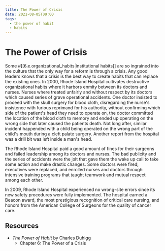 ```yaml
---
title: The Power of Crisis
date: 2021-08-05T09:00
tags:
  - the power of habit
  - habits
---
```



# The Power of Crisis

Some #[[6.e.organizational_habits|institutional habits]] are so ingrained into
the culture that the only way for a reform is through a crisis. Any good leaders
knows that a crisis is the best way to create habits that can replace the
existing ones. In 2000, Rhode Island Hospital cultivates destructive
organizational habits where it harbors enmity between its doctors and nurses.
Nurses where treated unfairly and without respect by its doctors which caused
series of grave operational accidents. One doctor insisted to proceed with the
skull surgery for blood cloth, disregarding the nurse's insistence with furious
reprimand for his authority, without confirming which side of the patient's head
they need to operate on, the doctor committed the location of the blood cloth to
memory and ended up operating on the wrong side that later caused the patients
death. Not long after, similar incident happended with a child being operated on
the wrong part of the child's mouth during a cleft palate surgery. Another
report from the hospital was a drill bit was left inside a man's head.

The Rhode Island Hospital paid a good amount of fines for their surgeons and
failed leadership among its doctors and nurses. The bad publicity and the series
of accidents were the jolt that gave them the wake up call to take some action
and make drastic changes. Some doctors were fired, executives were replaced, and
enrolled nurses and doctors through intensive training programs that taught
teamwork and mutual respect among each other.

In 2009, Rhode Island Hospital experienced no wrong-site errors since its new
safety procedures were fully implemented. The hospital earned a Beacon award,
the most prestigious recognition of critical care nursing, and honors from the
American College of Surgeons for the quality of cancer care.

## Resources

- _The Power of Habit_ by Charles Duhigg
  - Chapter 6: The Power of a Crisis

